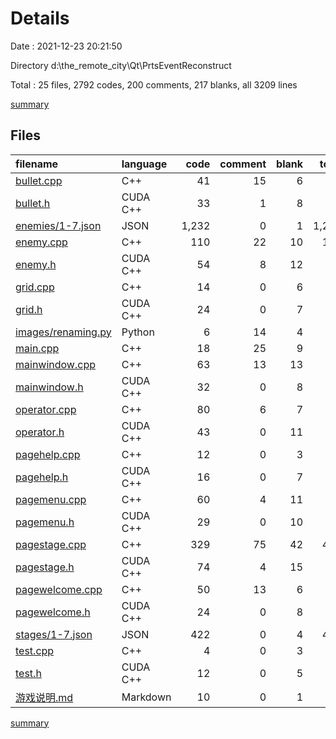 # Details

Date : 2021-12-23 20:21:50

Directory d:\the_remote_city\Qt\PrtsEventReconstruct

Total : 25 files,  2792 codes, 200 comments, 217 blanks, all 3209 lines

[summary](results.md)

## Files
| filename | language | code | comment | blank | total |
| :--- | :--- | ---: | ---: | ---: | ---: |
| [bullet.cpp](/bullet.cpp) | C++ | 41 | 15 | 6 | 62 |
| [bullet.h](/bullet.h) | CUDA C++ | 33 | 1 | 8 | 42 |
| [enemies/1-7.json](/enemies/1-7.json) | JSON | 1,232 | 0 | 1 | 1,233 |
| [enemy.cpp](/enemy.cpp) | C++ | 110 | 22 | 10 | 142 |
| [enemy.h](/enemy.h) | CUDA C++ | 54 | 8 | 12 | 74 |
| [grid.cpp](/grid.cpp) | C++ | 14 | 0 | 6 | 20 |
| [grid.h](/grid.h) | CUDA C++ | 24 | 0 | 7 | 31 |
| [images/renaming.py](/images/renaming.py) | Python | 6 | 14 | 4 | 24 |
| [main.cpp](/main.cpp) | C++ | 18 | 25 | 9 | 52 |
| [mainwindow.cpp](/mainwindow.cpp) | C++ | 63 | 13 | 13 | 89 |
| [mainwindow.h](/mainwindow.h) | CUDA C++ | 32 | 0 | 8 | 40 |
| [operator.cpp](/operator.cpp) | C++ | 80 | 6 | 7 | 93 |
| [operator.h](/operator.h) | CUDA C++ | 43 | 0 | 11 | 54 |
| [pagehelp.cpp](/pagehelp.cpp) | C++ | 12 | 0 | 3 | 15 |
| [pagehelp.h](/pagehelp.h) | CUDA C++ | 16 | 0 | 7 | 23 |
| [pagemenu.cpp](/pagemenu.cpp) | C++ | 60 | 4 | 11 | 75 |
| [pagemenu.h](/pagemenu.h) | CUDA C++ | 29 | 0 | 10 | 39 |
| [pagestage.cpp](/pagestage.cpp) | C++ | 329 | 75 | 42 | 446 |
| [pagestage.h](/pagestage.h) | CUDA C++ | 74 | 4 | 15 | 93 |
| [pagewelcome.cpp](/pagewelcome.cpp) | C++ | 50 | 13 | 6 | 69 |
| [pagewelcome.h](/pagewelcome.h) | CUDA C++ | 24 | 0 | 8 | 32 |
| [stages/1-7.json](/stages/1-7.json) | JSON | 422 | 0 | 4 | 426 |
| [test.cpp](/test.cpp) | C++ | 4 | 0 | 3 | 7 |
| [test.h](/test.h) | CUDA C++ | 12 | 0 | 5 | 17 |
| [游戏说明.md](/游戏说明.md) | Markdown | 10 | 0 | 1 | 11 |

[summary](results.md)